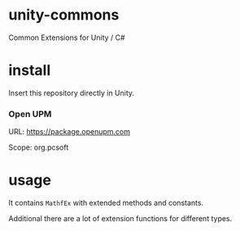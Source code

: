 # unity-commons
Common Extensions for Unity / C#

# install
Insert this repository directly in Unity.

### Open UPM
URL: https://package.openupm.com

Scope: org.pcsoft

# usage
It contains `MathfEx` with extended methods and constants.

Additional there are a lot of extension functions for different types.
